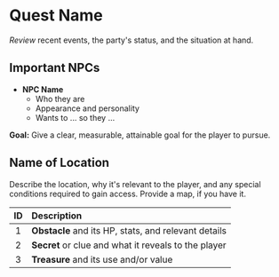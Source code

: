 # Quest Name
_Review_ recent events, the party's status, and the situation at hand.

## Important NPCs

- **NPC Name**
  - Who they are
  - Appearance and personality
  - Wants to ... so they ...
  
**Goal:** Give a clear, measurable, attainable goal for the player to pursue.

## Name of Location
Describe the location, why it's relevant to the player, and any special conditions required to gain access. Provide a map, if you have it.

| ID | Description |
|:---:|:--- |
| 1 | **Obstacle** and its HP, stats, and relevant details |
| 2 | **Secret** or clue and what it reveals to the player |
| 3 | **Treasure** and its use and/or value |
